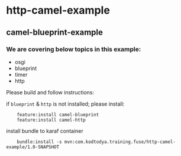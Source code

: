 # http-camel-example
## camel-blueprint-example
### We are covering below topics in this example:
- osgi
- blueprint
- timer
- http

Please build and follow instructions:

if `blueprint` & `http` is not installed; please install:
```
    feature:install camel-blueprint
    feature:install camel-http
```

install bundle to karaf container
```
    bundle:install -s mvn:com.kodtodya.training.fuse/http-camel-example/1.0-SNAPSHOT
```
